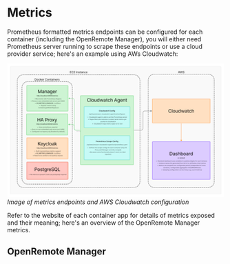 # Metrics

Prometheus formatted metrics endpoints can be configured for each container (including the OpenRemote Manager), you will either need Prometheus server running to scrape these endpoints or use a cloud provider service; here's an example using AWs Cloudwatch:

![image](img/metrics.png)
_Image of metrics endpoints and AWS Cloudwatch configuration_

Refer to the website of each container app for details of metrics exposed and their meaning; here's an overview of the OpenRemote Manager metrics.

## OpenRemote Manager
